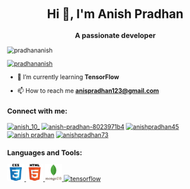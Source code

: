 <h1 align="center">Hi 👋, I'm Anish Pradhan</h1>
<h3 align="center">A passionate developer</h3>

<p align="left"> <img src="https://komarev.com/ghpvc/?username=pradhananish&label=Profile%20views&color=0e75b6&style=flat" alt="pradhananish" /> </p>

<p align="left"> <a href="https://github.com/ryo-ma/github-profile-trophy"><img src="https://github-profile-trophy.vercel.app/?username=pradhananish" alt="pradhananish" /></a> </p>

- 🌱 I’m currently learning **TensorFlow**

- 📫 How to reach me **anispradhan123@gmail.com**

<h3 align="left">Connect with me:</h3>
<p align="left">
<a href="https://twitter.com/anish_10_" target="blank"><img align="center" src="https://raw.githubusercontent.com/rahuldkjain/github-profile-readme-generator/master/src/images/icons/Social/twitter.svg" alt="anish_10_" height="30" width="40" /></a>
<a href="https://linkedin.com/in/anish-pradhan-8023971b4" target="blank"><img align="center" src="https://raw.githubusercontent.com/rahuldkjain/github-profile-readme-generator/master/src/images/icons/Social/linked-in-alt.svg" alt="anish-pradhan-8023971b4" height="30" width="40" /></a>
<a href="https://kaggle.com/anishpradhan45" target="blank"><img align="center" src="https://raw.githubusercontent.com/rahuldkjain/github-profile-readme-generator/master/src/images/icons/Social/kaggle.svg" alt="anishpradhan45" height="30" width="40" /></a>
<a href="https://fb.com/anish pradhan" target="blank"><img align="center" src="https://raw.githubusercontent.com/rahuldkjain/github-profile-readme-generator/master/src/images/icons/Social/facebook.svg" alt="anish pradhan" height="30" width="40" /></a>
<a href="https://instagram.com/anishpradhan73" target="blank"><img align="center" src="https://raw.githubusercontent.com/rahuldkjain/github-profile-readme-generator/master/src/images/icons/Social/instagram.svg" alt="anishpradhan73" height="30" width="40" /></a>
</p>

<h3 align="left">Languages and Tools:</h3>
<p align="left"> <a href="https://www.w3schools.com/css/" target="_blank" rel="noreferrer"> <img src="https://raw.githubusercontent.com/devicons/devicon/master/icons/css3/css3-original-wordmark.svg" alt="css3" width="40" height="40"/> </a> <a href="https://www.w3.org/html/" target="_blank" rel="noreferrer"> <img src="https://raw.githubusercontent.com/devicons/devicon/master/icons/html5/html5-original-wordmark.svg" alt="html5" width="40" height="40"/> </a> <a href="https://www.mongodb.com/" target="_blank" rel="noreferrer"> <img src="https://raw.githubusercontent.com/devicons/devicon/master/icons/mongodb/mongodb-original-wordmark.svg" alt="mongodb" width="40" height="40"/> </a> <a href="https://www.tensorflow.org" target="_blank" rel="noreferrer"> <img src="https://www.vectorlogo.zone/logos/tensorflow/tensorflow-icon.svg" alt="tensorflow" width="40" height="40"/> </a> </p>
